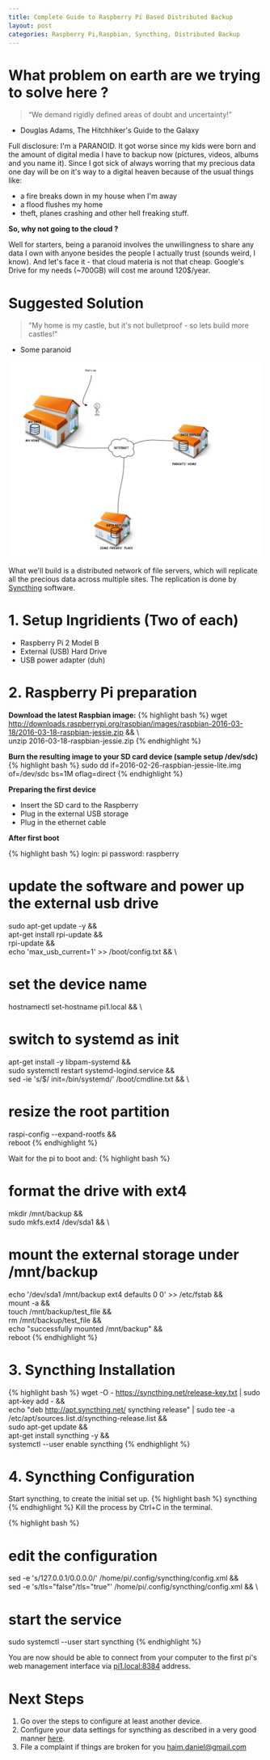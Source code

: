 ```yaml
---
title: Complete Guide to Raspberry Pi Based Distributed Backup
layout: post
categories: Raspberry Pi,Raspbian, Syncthing, Distributed Backup
---
```


# What problem on earth are we trying to solve here ?
> “We demand rigidly defined areas of doubt and uncertainty!”  
- Douglas Adams, The Hitchhiker's Guide to the Galaxy

Full disclosure: I'm a PARANOID. It got worse since my kids were born and the amount of digital media I have to backup
now (pictures, videos, albums and you name it). Since I got sick of always worring that my precious data one day will 
be on it's way to a digital heaven because of the usual things like:
* a fire breaks down in my house when I'm away
* a flood flushes my home 
* theft, planes crashing and other hell freaking stuff.

**So, why not going to the cloud ?**

Well for starters, being a paranoid involves the unwillingness to share any data I own with anyone besides the people
I actually trust (sounds weird, I know).
And let's face it - that cloud materia is not that cheap. Google's Drive for my needs (~700GB) will cost me around 120$/year.

# Suggested Solution
> "My home is my castle, but it's not bulletproof - so lets build more castles!"  
- Some paranoid

![Home setup](/assets/dist_backup_setup.png)

What we'll build is a distributed network of file servers, which will replicate all the precious data across multiple sites.
The replication is done by [Syncthing](https://syncthing.net) software.


# 1. Setup Ingridients (Two of each)
* Raspberry Pi 2 Model B
* External (USB) Hard Drive
* USB power adapter (duh)

# 2. Raspberry Pi preparation
**Download the latest Raspbian image:** 
{% highlight bash %}
wget http://downloads.raspberrypi.org/raspbian/images/raspbian-2016-03-18/2016-03-18-raspbian-jessie.zip && \  
unzip 2016-03-18-raspbian-jessie.zip
{% endhighlight %}

**Burn the resulting image to your SD card device (sample setup /dev/sdc)**
{% highlight bash %}
sudo dd if=2016-02-26-raspbian-jessie-lite.img of=/dev/sdc bs=1M oflag=direct
{% endhighlight %}

**Preparing the first device**

* Insert the SD card to the Raspberry
* Plug in the external USB storage
* Plug in the ethernet cable

**After first boot**

{% highlight bash %}
login: pi
password: raspberry

# update the software and power up the external usb drive
sudo apt-get update -y && \
apt-get install rpi-update && \
rpi-update && \
echo 'max_usb_current=1' >> /boot/config.txt && \

# set the device name
hostnamectl set-hostname pi1.local && \

# switch to systemd as init
apt-get install -y libpam-systemd && \
sudo systemctl restart systemd-logind.service && \
sed -ie 's/$/ init=\/bin\/systemd/' /boot/cmdline.txt && \

# resize the root partition
raspi-config --expand-rootfs && \
reboot
{% endhighlight %}

Wait for the pi to boot and:
{% highlight bash %}
# format the drive with ext4
mkdir /mnt/backup && \
sudo mkfs.ext4 /dev/sda1 && \ 

# mount the external storage under /mnt/backup
echo '/dev/sda1    /mnt/backup     ext4    defaults    0 0' >> /etc/fstab && \
mount -a && \
touch /mnt/backup/test_file && \
rm /mnt/backup/test_file && \
echo "successfully mounted /mnt/backup" && \
reboot
{% endhighlight %}

# 3. Syncthing Installation
{% highlight bash %}
wget -O - https://syncthing.net/release-key.txt | sudo apt-key add - && \
echo "deb http://apt.syncthing.net/ syncthing release" | sudo tee -a /etc/apt/sources.list.d/syncthing-release.list && \
sudo apt-get update && \
apt-get install syncthing -y && \
systemctl --user enable syncthing
{% endhighlight %}

# 4. Syncthing Configuration

Start syncthing, to create the initial set up.
{% highlight bash %}
syncthing
{% endhighlight %}
Kill the process by Ctrl+C in the terminal.

{% highlight bash %}
# edit the configuration
sed -e 's/127.0.0.1/0.0.0.0/' /home/pi/.config/syncthing/config.xml && \
sed -e 's/tls=\"false\"/tls=\"true\"' /home/pi/.config/syncthing/config.xml && \

# start the service
sudo systemctl --user start syncthing
{% endhighlight %}

You are now should be able to connect from your computer to the first pi's web management interface via 
[pi1.local:8384](http://pi1.local:8384) address.

# Next Steps
1. Go over the steps to configure at least another device. 
2. Configure your data settings for syncthing as described in a very good manner [here](https://docs.syncthing.net/intro/getting-started.html#configuring).
3. File a complaint if things are broken for you <haim.daniel@gmail.com>